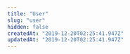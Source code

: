 ```yaml
---
title: "User"
slug: "user"
hidden: false
createdAt: "2019-12-20T02:25:41.947Z"
updatedAt: "2019-12-20T02:25:41.947Z"
---
```


